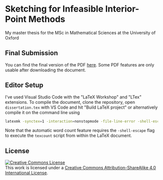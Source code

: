 # Sketching for Infeasible Interior-Point Methods
My master thesis for the MSc in Mathematical Sciences at the University of Oxford

## Final Submission
You can find the final version of the PDF [here](20210426_Dissertation.pdf). Some PDF features are only usable after downloading the document.

## Editor Setup
I've used Visual Studio Code with the "LaTeX Workshop" and "LTex" extensions.
To compile the document, clone the repository, open `dissertation.tex` with VS Code and hit "Build LaTeX project" or alternatively compile it on the command line using 

```bash
latexmk -synctex=1 -interaction=nonstopmode -file-line-error -shell-escape dissertation.tex
```

Note that the automatic word count feature requires the `-shell-escape` flag to execute the `texcount` script from within the LaTeX document.

## License
<a rel="license" href="http://creativecommons.org/licenses/by-sa/4.0/"><img alt="Creative Commons License" style="border-width:0" src="https://i.creativecommons.org/l/by-sa/4.0/88x31.png" /></a><br />This work is licensed under a <a rel="license" href="http://creativecommons.org/licenses/by-sa/4.0/">Creative Commons Attribution-ShareAlike 4.0 International License</a>.
